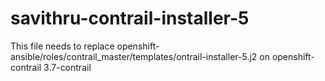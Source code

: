 # savithru-contrail-installer-5
This file needs to replace openshift-ansible/roles/contrail_master/templates/ontrail-installer-5.j2 on openshift-contrail 3.7-contrail
